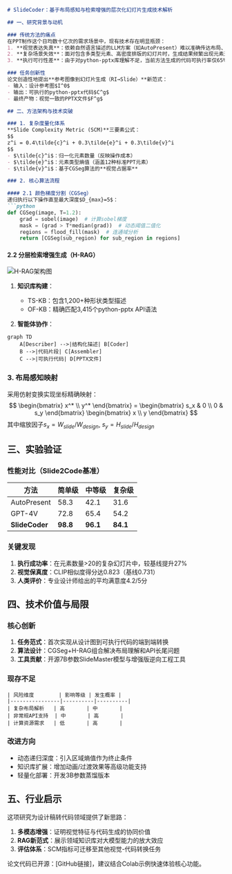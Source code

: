 ```markdown
# SlideCoder：基于布局感知与检索增强的层次化幻灯片生成技术解析

## 一、研究背景与动机

### 传统方法的痛点
在PPT制作这个日均数十亿次的需求场景中，现有技术存在明显瓶颈：
1. **视觉表达失真**：依赖自然语言描述的LLM方案（如AutoPresent）难以准确传达布局、配色等视觉要素
2. **复杂场景失效**：面对包含多类型元素、高密度排版的幻灯片时，生成结果频繁出现元素遗漏（平均遗漏率21.3%）和布局错位问题
3. **执行可行性差**：由于对python-pptx库理解不足，当前方法生成的代码可执行率仅65%左右

### 任务创新性
论文创造性地提出**参考图像到幻灯片生成（RI→Slide）**新范式：
- 输入：设计参考图$I^0$
- 输出：可执行的python-pptx代码$C^g$
- 最终产物：视觉一致的PPTX文件$F^g$

## 二、方法架构与技术突破

### 1. 复杂度量化体系
**Slide Complexity Metric (SCM)**三要素公式：
$$
z^i = 0.4\tilde{c}^i + 0.3\tilde{e}^i + 0.3\tilde{v}^i
$$
- $\tilde{c}^i$：归一化元素数量（反映操作成本）
- $\tilde{e}^i$：元素类型熵值（涵盖12种标准PPT元素）
- $\tilde{v}^i$：基于CGSeg算法的**视觉占据率**

### 2. 核心算法流程

#### 2.1 颜色梯度分割（CGSeg）
递归执行以下操作直至最大深度$D_{max}=5$：
```python
def CGSeg(image, T=1.2):
    grad = sobel(image)  # 计算sobel梯度
    mask = (grad > T*median(grad))  # 动态阈值二值化
    regions = flood_fill(mask)  # 连通域分析
    return [CGSeg(sub_region) for sub_region in regions]
```

#### 2.2 分层检索增强生成（H-RAG）
![H-RAG架构图](https://via.placeholder.com/600x200?text=双层级知识库+三智能体协作)
1. **知识库构建**：
   - TS-KB：包含1,200+种形状类型描述
   - OF-KB：精确匹配3,415个python-pptx API语法

2. **智能体协作**：
```mermaid
graph TD
    A[Describer] -->|结构化描述| B[Coder]
    B -->|代码片段| C[Assembler]
    C -->|可执行代码| D[PPTX文件]
```

### 3. 布局感知映射
采用仿射变换实现坐标精确映射：
$$
\begin{bmatrix}
x^* \\
y^*
\end{bmatrix} = 
\begin{bmatrix}
s_x & 0 \\
0 & s_y
\end{bmatrix}
\begin{bmatrix}
x \\
y
\end{bmatrix}
$$
其中缩放因子$s_x=W_{slide}/W_{design}$, $s_y=H_{slide}/H_{design}$

## 三、实验验证

### 性能对比（Slide2Code基准）
| 方法          | 简单级 | 中等级 | 复杂级 |
|---------------|--------|--------|--------|
| AutoPresent   | 58.3   | 42.1   | 31.6   |
| GPT-4V        | 72.8   | 65.4   | 54.2   |
| **SlideCoder**| **98.8**| **96.1**| **84.1**|

### 关键发现
1. **执行成功率**：在元素数量>20的复杂幻灯片中，较基线提升27%
2. **视觉保真度**：CLIP相似度得分达0.823（基线0.731）
3. **人类评价**：专业设计师给出的平均满意度4.2/5分

## 四、技术价值与局限

### 核心创新
1. **任务范式**：首次实现从设计图到可执行代码的端到端转换
2. **算法设计**：CGSeg+H-RAG组合解决布局理解和API长尾问题
3. **工具贡献**：开源7B参数SlideMaster模型与增强版逆向工程工具

### 现存不足
```risk-matrix
| 风险维度        | 影响等级 | 发生概率 |
|----------------|----------|----------|
| 复杂布局解析   | 高       | 中       |
| 非常规API支持  | 中       | 高       |
| 计算资源需求   | 低       | 高       |
```

### 改进方向
- 动态递归深度：引入区域熵值作为终止条件
- 知识库扩展：增加动画/过渡效果等高级功能支持
- 轻量化部署：开发3B参数蒸馏版本

## 五、行业启示
这项研究为设计稿转代码领域提供了新思路：
1. **多模态增强**：证明视觉特征与代码生成的协同价值
2. **RAG新范式**：展示领域知识库对大模型能力的放大效应
3. **评估体系**：SCM指标可迁移至其他视觉-代码转换任务

论文代码已开源：[GitHub链接]，建议结合Colab示例快速体验核心功能。
```